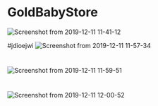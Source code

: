 # GoldBabyStore
![Screenshot from 2019-12-11 11-41-12](https://user-images.githubusercontent.com/49805354/70595178-e4152e00-1c0c-11ea-8333-88494931f481.png)

#jdioejwi
![Screenshot from 2019-12-11 11-57-34](https://user-images.githubusercontent.com/49805354/70595437-93520500-1c0d-11ea-8e00-10d9218468cd.png)
#
![Screenshot from 2019-12-11 11-59-51](https://user-images.githubusercontent.com/49805354/70595529-cb594800-1c0d-11ea-81ea-3514932bef00.png)
#
![Screenshot from 2019-12-11 12-00-52](https://user-images.githubusercontent.com/49805354/70595594-f774c900-1c0d-11ea-9bf0-e1d1100b69c6.png)
